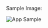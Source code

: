 Sample Image:

![App Sample](https://github.com/adam-patrick/100-Days-of-Python/blob/images/passappsample.PNG "App Sample")
